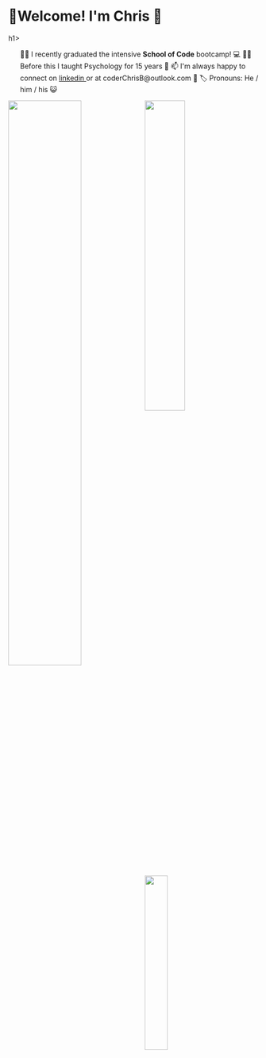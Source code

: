 <h1 align= "centre"> 👋Welcome! I'm Chris 🌌</h1>h1>

<ul>
👨‍🎓 I recently graduated the intensive <strong>School of Code</strong> bootcamp! 💻
👨‍🏫 Before this I taught Psychology for 15 years 🧠
📫 I'm always happy to connect on <a href="https://www.linkedin.com/in/coderchrisb/"> linkedin </a> or at coderChrisB@outlook.com 📧
🏷️ Pronouns: He / him / his 😺
</ul>

<img align ="left" width = "54%" src="https://github-readme-stats-chi-gilt.vercel.app/api?username=CoderMrB&show_icons=true&theme=radical"/>
<a align = 'left' href = "https://www.codewars.com/users/covchris"><img width="40%" src="https://github.r2v.ch/codewars?user=covchris&top_languages=true&hide_clan=true" width="300"></a>

<img align= 'left' width = '30%' src="https://github-readme-stats-chi-gilt.vercel.app/api/top-langs/?username=CoderMrB"/>




